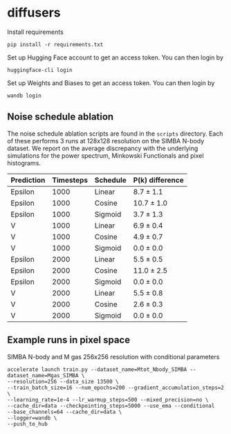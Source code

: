 # diffusers

Install requirements

```
pip install -r requirements.txt
```

Set up Hugging Face account to get an access token. You can then login by 

```
huggingface-cli login
```

Set up Weights and Biases to get an access token. You can then login by

```
wandb login
```

## Noise schedule ablation 

The noise schedule ablation scripts are found in the `scripts` directory. Each of these performs 3 runs at 128x128 resolution 
on the SIMBA N-body dataset. We report on the average discrepancy with the underlying simulations for the power spectrum, Minkowski Functionals and pixel histograms. 

| Prediction | Timesteps | Schedule | P(k) difference |
|------------|-----------|----------|-----------------|
| Epsilon    | 1000      | Linear   | $8.7 \pm 1.1$   |
| Epsilon    | 1000      | Cosine   | $10.7 \pm 1.0$  |
| Epsilon    | 1000      | Sigmoid  | $3.7 \pm 1.3$   |
| V          | 1000      | Linear   | $6.9 \pm 0.4$   |
| V          | 1000      | Cosine   | $4.9 \pm 0.7$   |
| V          | 1000      | Sigmoid  | $0.0 \pm 0.0$   |
| Epsilon    | 2000      | Linear   | $5.5 \pm 0.5$   |
| Epsilon    | 2000      | Cosine   | $11.0 \pm 2.5$  |
| Epsilon    | 2000      | Sigmoid  | $0.0 \pm 0.0$   |
| V          | 2000      | Linear   | $5.5 \pm 0.8$   |
| V          | 2000      | Cosine   | $2.6 \pm 0.3$   |
| V          | 2000      | Sigmoid  | $0.0 \pm 0.0$   |

## Example runs in pixel space 

SIMBA N-body and M gas 256x256 resolution with conditional parameters

```
accelerate launch train.py --dataset_name=Mtot_Nbody_SIMBA --dataset_name=Mgas_SIMBA \
--resolution=256 --data_size 13500 \
--train_batch_size=16 --num_epochs=200 --gradient_accumulation_steps=2 \
--learning_rate=1e-4 --lr_warmup_steps=500 --mixed_precision=no \
--cache_dir=data --checkpointing_steps=5000 --use_ema --conditional 
--base_channels=64 --cache_dir=data \
--logger=wandb \
--push_to_hub 
```
